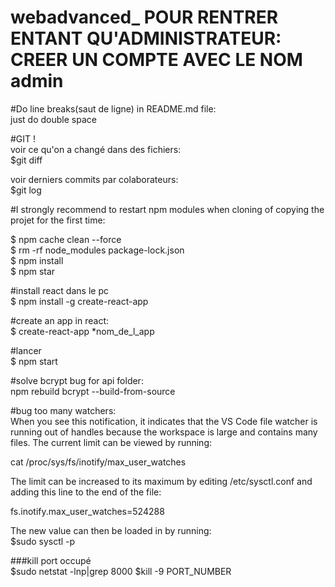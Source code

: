 # webadvanced_  POUR RENTRER ENTANT QU'ADMINISTRATEUR: CREER UN COMPTE AVEC LE NOM admin   

#Do line breaks(saut de ligne) in README.md file:  
just do double space  

#GIT !  
voir ce qu'on a changé dans des fichiers:  
$git diff

voir derniers commits par colaborateurs:  
$git log  



#I strongly recommend to restart npm modules when cloning of copying the projet for the first time:   

$ npm cache clean --force  
$ rm -rf node_modules package-lock.json  
$ npm install  
$ npm star  


#install react dans le pc  
$ npm install -g create-react-app  


#create an app in react:  
$ create-react-app *nom_de_l_app  

#lancer  
$ npm start  

#solve bcrypt bug for api folder:  
npm rebuild bcrypt --build-from-source  

#bug too many watchers:  
When you see this notification, it indicates that the VS Code file watcher is running out of handles because the workspace is large and contains many files. The current limit can be viewed by running:  

cat /proc/sys/fs/inotify/max_user_watches  

The limit can be increased to its maximum by editing /etc/sysctl.conf and adding this line to the end of the file:  

fs.inotify.max_user_watches=524288  

The new value can then be loaded in by running:  
$sudo sysctl -p  

###kill port occupé  
$sudo netstat -lnp|grep 8000
$kill -9 PORT_NUMBER